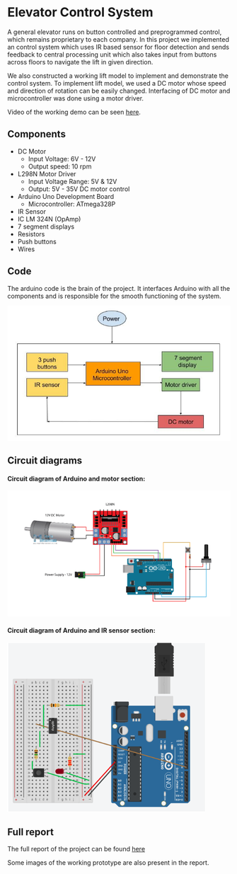 # Elevator Control System

A general elevator runs on button controlled and preprogrammed control, which remains proprietary to each company. In this project we implemented an control system which uses IR based sensor for floor detection and sends feedback to central processing unit which also takes input from buttons across floors to navigate the lift in given direction. 

We also constructed a working lift model to implement and demonstrate the control system. To implement lift model, we used a DC motor whose speed and direction of rotation can be easily changed. Interfacing of DC motor and microcontroller was done using a motor driver. 

Video of the working demo can be seen [here](https://drive.google.com/file/d/1k9Tx8WTiA6ua52XaRxQlotEdZsSXp18s/view?usp=sharing).

## Components

  - DC Motor
    - Input Voltage: 6V - 12V
    - Output speed: 10 rpm
  - L298N Motor Driver
    - Input Voltage Range: 5V & 12V
    - Output: 5V - 35V DC motor control
  - Arduino Uno Development Board
    - Microcontroller: ATmega328P
  - IR Sensor
  - IC LM 324N (OpAmp)
  - 7 segment displays
  - Resistors
  - Push buttons
  - Wires

## Code

The arduino code is the brain of the project. It interfaces Arduino with all the components and is responsible for the smooth functioning of the system. 


![alt text](https://github.com/sarvesh0803/elevator-control-system/blob/master/arduino%20block%20diagram.jpg "Schematic Diagram of Elevator Control System")

## Circuit diagrams


#### Circuit diagram of Arduino and motor section:
![alt text](https://github.com/sarvesh0803/elevator-control-system/blob/master/motor%20circuit.png "Circuit diagram of Arduino and motor section")



#### Circuit diagram of Arduino and IR sensor section:
![alt text](https://github.com/sarvesh0803/elevator-control-system/blob/master/IR%20sensor%20circuit.png "Circuit diagram of Arduino and IR sensor section")

## Full report
The full report of the project can be found [here](https://docs.google.com/document/d/1aA0ZLCcFmAyb32sND_6Gx3rNGVcZOni7nwd56n91Dns/edit?usp=sharing)

Some images of the working prototype are also present in the report.
